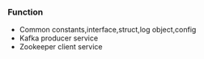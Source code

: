 
### Function
 * Common constants,interface,struct,log object,config
 * Kafka producer service
 * Zookeeper client service
